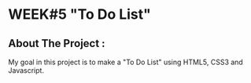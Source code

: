 # WEEK#5 "To Do List"

## About The Project : 
My goal in this project is to make a "To Do List" using HTML5, CSS3 and Javascript.